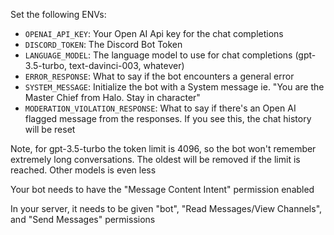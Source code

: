 Set the following ENVs:

- `OPENAI_API_KEY`: Your Open AI Api key for the chat completions
- `DISCORD_TOKEN`: The Discord Bot Token
- `LANGUAGE_MODEL`: The language model to use for chat completions (gpt-3.5-turbo, text-davinci-003, whatever)
- `ERROR_RESPONSE`: What to say if the bot encounters a general error
- `SYSTEM_MESSAGE`: Initialize the bot with a System message ie. "You are the Master Chief from Halo. Stay in character"
- `MODERATION_VIOLATION_RESPONSE`: What to say if there's an Open AI flagged message from the responses. If you see this, the chat history will be reset

Note, for gpt-3.5-turbo the token limit is 4096, so the bot won't remember extremely long conversations. The oldest will be removed if the limit is reached.  Other models is even less

Your bot needs to have the "Message Content Intent" permission enabled

In your server, it needs to be given "bot", "Read Messages/View Channels", and "Send Messages" permissions
